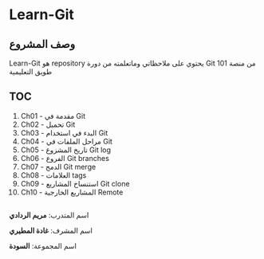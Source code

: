 # Learn-Git


## وصف المشروع

Learn-Git هو repository يحتوي على ملاحظاتي وماتعلمته من دورة Git 101 من منصة طويق التعليمية


## TOC


1. Ch01 -  مقدمة في Git 
2. Ch02 - تحميل Git
3. Ch03 - البدء في استخدام Git
4. Ch04 - مراحل الملفات في Git
5. Ch05 - تاريخ المشزوع Git log
6. Ch06 - الفروع Git branches
7. Ch07 - الدمج Git merge
8. Ch08 - العلامات tags
9. Ch09 - استنساخ المشاريع Git clone
10. Ch10 - المشاريع الخارجية Remote


## 


اسم المتدرب: **مريم الردادي**

اسم المشرف: **غادة المطيري**

اسم المجموعة: **السودة**


